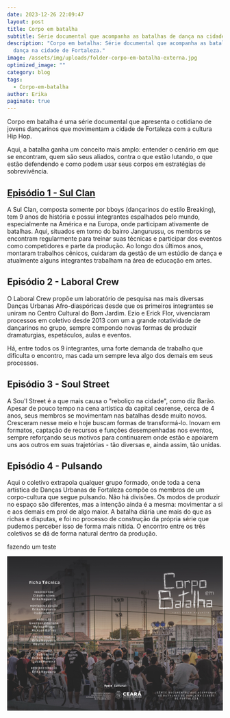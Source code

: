 ```yaml
---
date: 2023-12-26 22:09:47
layout: post
title: Corpo em batalha
subtitle: Série documental que acompanha as batalhas de dança na cidade de Fortaleza.
description: "Corpo em batalha: Série documental que acompanha as batalhas de
  dança na cidade de Fortaleza."
image: /assets/img/uploads/folder-corpo-em-batalha-externa.jpg
optimized_image: ""
category: blog
tags:
  - Corpo-em-batalha
author: Erika
paginate: true
---
```

Corpo em batalha é uma série documental que apresenta o cotidiano de jovens dançarinos que movimentam a cidade de Fortaleza com a cultura Hip Hop.

Aqui, a batalha ganha um conceito mais amplo: entender o cenário em que se encontram, quem são seus aliados, contra o que estão lutando, o que estão defendendo e como podem usar seus corpos em estratégias de sobrevivência.

## [Episódio 1 - Sul Clan](https://corpo-em-batalha.netlify.app/why-books-should-be-your-priority/)

[](https://corpo-em-batalha.netlify.app/why-books-should-be-your-priority/)A Sul Clan, composta somente por bboys (dançarinos do estilo Breaking), tem 9 anos de história e possui integrantes espalhados pelo mundo, especialmente na América e na Europa, onde participam ativamente de batalhas. Aqui, situados em torno do bairro Jangurussu, os membros se encontram regularmente para treinar suas técnicas e participar dos eventos como competidores e parte da produção. Ao longo dos últimos anos, montaram trabalhos cênicos, cuidaram da gestão de um estúdio de dança e atualmente alguns integrantes trabalham na área de educação em artes.

## Episódio 2 - Laboral Crew

O Laboral Crew propõe um laboratório de pesquisa nas mais diversas Danças Urbanas Afro-diaspóricas desde que os primeiros integrantes se uniram no Centro Cultural do Bom Jardim. Ezio e Erick Flor, vivenciaram processos em coletivo desde 2013 com um a grande rotatividade de dançarinos no grupo, sempre compondo novas formas de produzir dramaturgias, espetáculos, aulas e eventos.

Há, entre todos os 9 integrantes, uma forte demanda de trabalho que dificulta o encontro, mas cada um sempre leva algo dos demais em seus processos.

## Episódio 3 - Soul Street

A Sou'l Street é a que mais causa o "reboliço na cidade", como diz Barão. Apesar de pouco tempo na cena artística da capital cearense, cerca de 4 anos, seus membros se movimentam nas batalhas desde muito novos. Cresceram nesse meio e hoje buscam formas de transformá-lo. Inovam em formatos, captação de recursos e funções desempenhadas nos eventos, sempre reforçando seus motivos para continuarem onde estão e apoiarem uns aos outros em suas trajetórias - tão diversas e, ainda assim, tão unidas.

## Episódio 4 - Pulsando

Aqui o coletivo extrapola qualquer grupo formado, onde toda a cena artística de Danças Urbanas de Fortaleza compõe os membros de um corpo-cultura que segue pulsando. Não há divisões. Os modos de produzir no espaço são diferentes, mas a intenção ainda é a mesma: movimentar a si e aos demais em prol de algo maior. A batalha diária une mais do que as richas e disputas, e foi no processo de construção da própria série que pudemos perceber isso de forma mais nítida. O encontro entre os três coletivos se dá de forma natural dentro da produção.

fazendo um teste

![folder corpo em batalha externa](/assets/img/uploads/folder-corpo-em-batalha-externa.jpg "folder corpo em batalha externa")